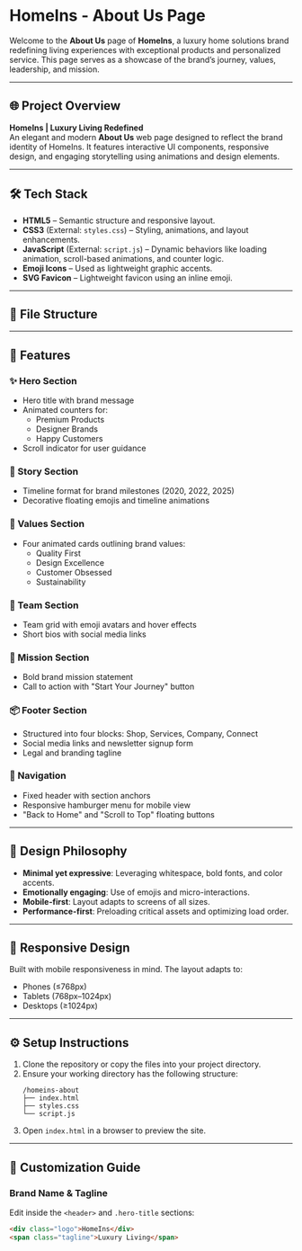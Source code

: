# HomeIns - About Us Page

Welcome to the **About Us** page of **HomeIns**, a luxury home solutions brand redefining living experiences with exceptional products and personalized service. This page serves as a showcase of the brand’s journey, values, leadership, and mission.

---

## 🌐 Project Overview

**HomeIns | Luxury Living Redefined**  
An elegant and modern **About Us** web page designed to reflect the brand identity of HomeIns. It features interactive UI components, responsive design, and engaging storytelling using animations and design elements.

---

## 🛠 Tech Stack

- **HTML5** – Semantic structure and responsive layout.
- **CSS3** (External: `styles.css`) – Styling, animations, and layout enhancements.
- **JavaScript** (External: `script.js`) – Dynamic behaviors like loading animation, scroll-based animations, and counter logic.
- **Emoji Icons** – Used as lightweight graphic accents.
- **SVG Favicon** – Lightweight favicon using an inline emoji.

---

## 📁 File Structure


---

## 🚀 Features

### ✨ Hero Section
- Hero title with brand message
- Animated counters for:
  - Premium Products
  - Designer Brands
  - Happy Customers
- Scroll indicator for user guidance

### 📜 Story Section
- Timeline format for brand milestones (2020, 2022, 2025)
- Decorative floating emojis and timeline animations


### 🎯 Values Section
- Four animated cards outlining brand values:
  - Quality First
  - Design Excellence
  - Customer Obsessed
  - Sustainability

### 👥 Team Section
- Team grid with emoji avatars and hover effects
- Short bios with social media links

### 🎯 Mission Section
- Bold brand mission statement
- Call to action with "Start Your Journey" button

### 📦 Footer Section
- Structured into four blocks: Shop, Services, Company, Connect
- Social media links and newsletter signup form
- Legal and branding tagline

### 🔄 Navigation
- Fixed header with section anchors
- Responsive hamburger menu for mobile view
- "Back to Home" and "Scroll to Top" floating buttons

---

## 📸 Design Philosophy

- **Minimal yet expressive**: Leveraging whitespace, bold fonts, and color accents.
- **Emotionally engaging**: Use of emojis and micro-interactions.
- **Mobile-first**: Layout adapts to screens of all sizes.
- **Performance-first**: Preloading critical assets and optimizing load order.

---

## 📱 Responsive Design

Built with mobile responsiveness in mind. The layout adapts to:
- Phones (≤768px)
- Tablets (768px–1024px)
- Desktops (≥1024px)

---

## ⚙️ Setup Instructions

1. Clone the repository or copy the files into your project directory.
2. Ensure your working directory has the following structure:
    ```
    /homeins-about
    ├── index.html
    ├── styles.css
    └── script.js
    ```
3. Open `index.html` in a browser to preview the site.

---

## 🔧 Customization Guide

### Brand Name & Tagline
Edit inside the `<header>` and `.hero-title` sections:
```html
<div class="logo">HomeIns</div>
<span class="tagline">Luxury Living</span>

